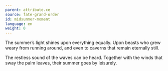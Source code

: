 ```yaml
---
parent: attribute.ce
source: fate-grand-order
id: midsummer-moment
language: en
weight: 0
---
```


The summer’s light shines upon everything equally.
Upon beasts who grew weary from running around, and even to caverns that remain eternally still.

The restless sound of the waves can be heard.
Together with the winds that sway the palm leaves, their summer goes by leisurely.
